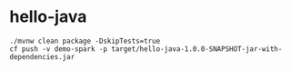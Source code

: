# hello-java

```
./mvnw clean package -DskipTests=true
cf push -v demo-spark -p target/hello-java-1.0.0-SNAPSHOT-jar-with-dependencies.jar
```
